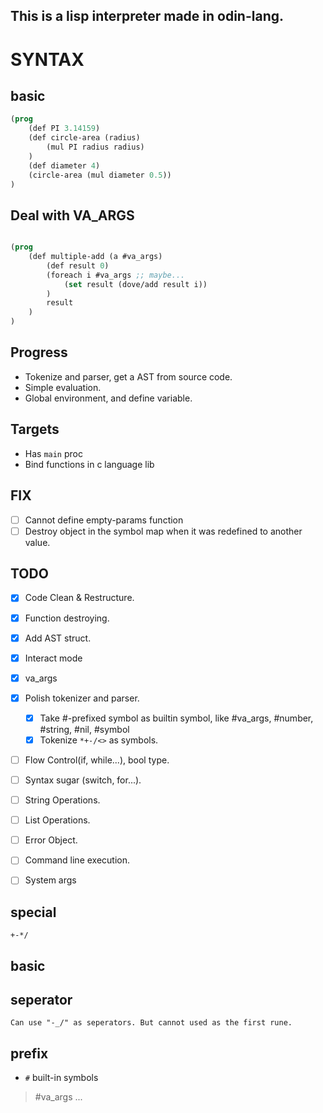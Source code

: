 ## This is a lisp interpreter made in odin-lang.

# SYNTAX

## basic

```lisp
(prog
    (def PI 3.14159)
    (def circle-area (radius)
        (mul PI radius radius)
    )
    (def diameter 4)
    (circle-area (mul diameter 0.5))
)

```

## Deal with VA_ARGS
```lisp

(prog
    (def multiple-add (a #va_args)
        (def result 0)
        (foreach i #va_args ;; maybe...
            (set result (dove/add result i))
        )
        result
    )
)

```

## Progress
- Tokenize and parser, get a AST from source code.
- Simple evaluation.
- Global environment, and define variable.

## Targets
- Has `main` proc
- Bind functions in c language lib

## FIX
- [ ] Cannot define empty-params function
- [ ] Destroy object in the symbol map when it was redefined to another value.

## TODO
- [x] Code Clean & Restructure.
- [x] Function destroying.
- [x] Add AST struct.
- [x] Interact mode
- [x] va_args
- [x] Polish tokenizer and parser.
	- [x] Take #-prefixed symbol as builtin symbol, like #va_args, #number, #string, #nil, #symbol
	- [x] Tokenize `*+-/<>` as symbols.
- [ ] Flow Control(if, while...), bool type.
- [ ] Syntax sugar (switch, for...).
- [ ] String Operations.
- [ ] List Operations.
- [ ] Error Object.
- [ ] Command line execution.
- [ ] System args


## special 
    +-*/

## basic

## seperator
    Can use "-_/" as seperators. But cannot used as the first rune.

## prefix
- `#` built-in symbols
> #va_args ...
